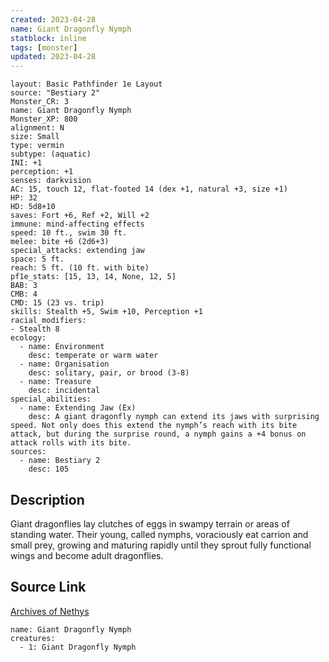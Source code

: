 ```yaml
---
created: 2023-04-28
name: Giant Dragonfly Nymph
statblock: inline
tags: [monster]
updated: 2023-04-28
---
```

```statblock
layout: Basic Pathfinder 1e Layout
source: "Bestiary 2"
Monster_CR: 3
name: Giant Dragonfly Nymph
Monster_XP: 800
alignment: N
size: Small
type: vermin
subtype: (aquatic)
INI: +1
perception: +1
senses: darkvision
AC: 15, touch 12, flat-footed 14 (dex +1, natural +3, size +1)
HP: 32
HD: 5d8+10
saves: Fort +6, Ref +2, Will +2
immune: mind-affecting effects
speed: 10 ft., swim 30 ft.
melee: bite +6 (2d6+3)
special_attacks: extending jaw
space: 5 ft.
reach: 5 ft. (10 ft. with bite)
pf1e_stats: [15, 13, 14, None, 12, 5]
BAB: 3
CMB: 4
CMD: 15 (23 vs. trip)
skills: Stealth +5, Swim +10, Perception +1
racial_modifiers:
- Stealth 8
ecology:
  - name: Environment
    desc: temperate or warm water
  - name: Organisation
    desc: solitary, pair, or brood (3-8)
  - name: Treasure
    desc: incidental
special_abilities:
  - name: Extending Jaw (Ex)
    desc: A giant dragonfly nymph can extend its jaws with surprising speed. Not only does this extend the nymph’s reach with its bite attack, but during the surprise round, a nymph gains a +4 bonus on attack rolls with its bite.
sources:
  - name: Bestiary 2
    desc: 105
```
## Description
Giant dragonflies lay clutches of eggs in swampy terrain or areas of standing water. Their young, called nymphs, voraciously eat carrion and small prey, growing and maturing rapidly until they sprout fully functional wings and become adult dragonflies.
## Source Link
[Archives of Nethys](https://aonprd.com/MonsterDisplay.aspx?ItemName=Giant%20Dragonfly%20Nymph)
```encounter-table
name: Giant Dragonfly Nymph
creatures:
  - 1: Giant Dragonfly Nymph
```

